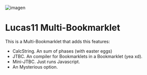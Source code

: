![imagen](https://github.com/user-attachments/assets/b40a0563-84f2-433c-9ae5-624f9675c634)

# Lucas11 Multi-Bookmarklet
This is a Multi-Bookmarklet that adds this features:
- CalcString. An sum of phases (with easter eggs)
- JTBC. An compiler for Bookmarklets in a Bookmarklet (yea xd).
- Mini-JTBC. Just runs Javascript.
- An Mysterious option.
